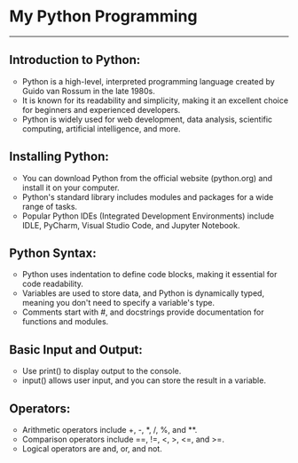 <h1>
My Python Programming
</h1><hr/>
<h2>Introduction to Python:</h2>
<ul type="circle">
    <li>Python is a high-level, interpreted programming language created by Guido van Rossum in the late 1980s.</li>
    <li>It is known for its readability and simplicity, making it an excellent choice for beginners and experienced developers.</li>
    <li>Python is widely used for web development, data analysis, scientific computing, artificial intelligence, and more.</li></ul>

<h2>Installing Python:</h2>
<ul type="circle">
    <li>You can download Python from the official website (python.org) and install it on your computer.</li>
    <li>Python's standard library includes modules and packages for a wide range of tasks.</li>
    <li>Popular Python IDEs (Integrated Development Environments) include IDLE, PyCharm, Visual Studio Code, and Jupyter Notebook.</li></ul>

<h2>Python Syntax:</h2>
<ul type="circle">
    <li>Python uses indentation to define code blocks, making it essential for code readability.</li>
    <li>Variables are used to store data, and Python is dynamically typed, meaning you don't need to specify a variable's type.</li>
    <li>Comments start with #, and docstrings provide documentation for functions and modules.</li></ul>

<h2>Basic Input and Output:</h2>
<ul type="circle">
    <li>Use print() to display output to the console.</li>
    <li>input() allows user input, and you can store the result in a variable.</li></ul>

<h2>Operators:</h2>
<ul type="circle">
    <li>Arithmetic operators include +, -, *, /, %, and **.</li>
    <li>Comparison operators include ==, !=, <, >, <=, and >=.</li>
    <li>Logical operators are and, or, and not.</li></ul>